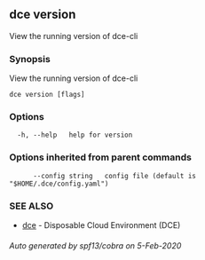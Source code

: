 ## dce version

View the running version of dce-cli

### Synopsis

View the running version of dce-cli

```
dce version [flags]
```

### Options

```
  -h, --help   help for version
```

### Options inherited from parent commands

```
      --config string   config file (default is "$HOME/.dce/config.yaml")
```

### SEE ALSO

* [dce](dce.md)	 - Disposable Cloud Environment (DCE)

###### Auto generated by spf13/cobra on 5-Feb-2020
